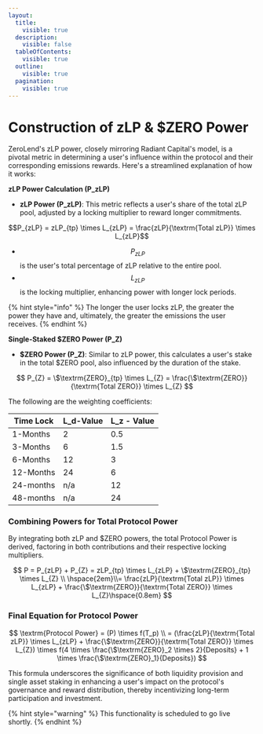 ```yaml
---
layout:
  title:
    visible: true
  description:
    visible: false
  tableOfContents:
    visible: true
  outline:
    visible: true
  pagination:
    visible: true
---
```


# Construction of zLP & $ZERO Power

ZeroLend's zLP power, closely mirroring Radiant Capital's model, is a pivotal metric in determining a user's influence within the protocol and their corresponding emissions rewards. Here's a streamlined explanation of how it works:

**zLP Power Calculation (P\_zLP)**

* **zLP Power (P\_zLP)**: This metric reflects a user's share of the total zLP pool, adjusted by a locking multiplier to reward longer commitments.

&#x20;$$P_{zLP} = zLP_{tp} \times L_{zLP} = \frac{zLP}{\textrm{Total zLP}} \times L_{zLP}$$

* $$P_{zLP}$$ is the user's total percentage of zLP relative to the entire pool.
* $$L_{zLP}$$ is the locking multiplier, enhancing power with longer lock periods.

{% hint style="info" %}
The longer the user locks zLP, the greater the power they have and, ultimately, the greater the emissions the user receives.
{% endhint %}

**Single-Staked $ZERO Power (P\_Z)**

* **$ZERO Power (P\_Z)**: Similar to zLP power, this calculates a user's stake in the total $ZERO pool, also influenced by the duration of the stake.&#x20;

$$
P_{Z} = \$\textrm{ZERO}_{tp} \times L_{Z} = \frac{\$\textrm{ZERO}}{\textrm{Total ZERO}} \times L_{Z}
$$

The following are the weighting coefficients:

| Time Lock | L\_d-Value | L\_z - Value |
| --------- | ---------- | ------------ |
| 1-Months  | 2          | 0.5          |
| 3-Months  | 6          | 1.5          |
| 6-Months  | 12         | 3            |
| 12-Months | 24         | 6            |
| 24-months | n/a        | 12           |
| 48-months | n/a        | 24           |

### **Combining Powers for Total Protocol Power**

By integrating both zLP and $ZERO powers, the total Protocol Power is derived, factoring in both contributions and their respective locking multipliers.

$$
P = P_{zLP} + P_{Z} = zLP_{tp} \times L_{zLP} + \$\textrm{ZERO}_{tp} \times L_{Z} \\  \hspace{2em}\\= \frac{zLP}{\textrm{Total zLP}} \times L_{zLP} + \frac{\$\textrm{ZERO}}{\textrm{Total ZERO}} \times L_{Z}\hspace{0.8em}
$$

### Final Equation for Protocol Power

$$
\textrm{Protocol Power} = (P)  \times f(T_p) \\ = (\frac{zLP}{\textrm{Total zLP}} \times L_{zLP} + \frac{\$\textrm{ZERO}}{\textrm{Total ZERO}} \times L_{Z}) \times f(4 \times \frac{\$\textrm{ZERO}_2 \times 2}{Deposits} + 1 \times \frac{\$\textrm{ZERO}_1}{Deposits})
$$

This formula underscores the significance of both liquidity provision and single asset staking in enhancing a user's impact on the protocol's governance and reward distribution, thereby incentivizing long-term participation and investment.

{% hint style="warning" %}
This functionality is scheduled to go live shortly.&#x20;
{% endhint %}
